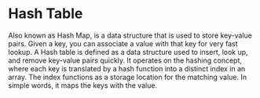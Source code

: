 <h1>Hash Table</h1>
    Also known as Hash Map, is a data structure that is used to store key-value pairs. Given a key, you can associate a value with that key for very fast lookup. A Hash table is defined as a data structure used to insert, look up, and remove key-value pairs quickly. It operates on the hashing concept, where each key is translated by a hash function into a distinct index in an array. The index functions as a storage location for the matching value. In simple words, it maps the keys with the value.

    